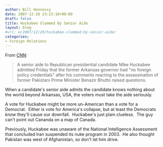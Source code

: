 ```yaml
---
author: Bill Hennessy
date: 2007-12-28 23:23:10+00:00
draft: false
title: Huckabee Slammed By Senior Aide
layout: blog
#url: e/2007/12/28/huckabee-slammed-by-senior-aide/
categories:
- Foreign Relations
---
```


From [CNN](https://www.cnn.com/2007/POLITICS/12/28/huckabee.foreign.policy/index.html):


> A senior aide to Republican presidential candidate Mike Huckabee admitted Friday that the former Arkansas governor had "no foreign policy credentials" after his comments reacting to the assassination of former Pakistani Prime Minister Benazir Bhutto raised questions.


When a candidate's senior aide admits the candidate knows nothing about the world beyond Arkansas, USA, the voters must take the aide seriously. 

A vote for Huckabee might be more un-American than a vote for a Democrat.  Either is vote for America's collapse, but at least the Democrats _know_ they'll cause our downfall.  Huckabee's just plain clueless.  The guy can't point out Cananda on a map of Canada.

Previously, Huckabee was unaware of the National Intelligence Assessment that concluded Iran suspended its nuke program in 2003.  He also thought Pakistan was west of Afghanistan, so don't let him drive.  



